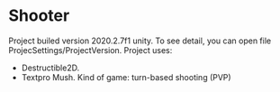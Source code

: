 # Shooter
Project builed version 2020.2.7f1 unity.
To see detail, you can open file ProjecSettings/ProjectVersion. 
Project uses:
- Destructible2D.
- Textpro Mush.
Kind of game: turn-based shooting (PVP)
